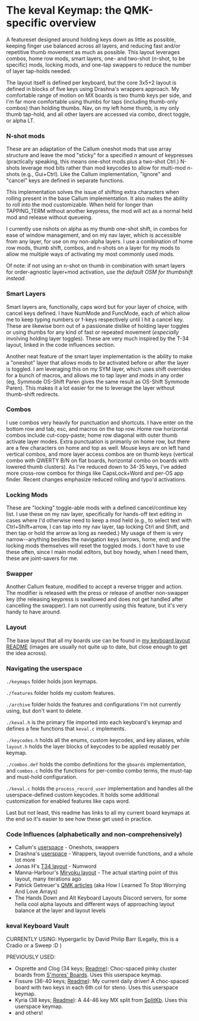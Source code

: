 # The keval Keymap: the QMK-specific overview

A featureset designed around holding keys down as little as possible, keeping finger use balanced across all layers, and reducing fast and/or repetitive thumb movement as much as possible. This layout leverages combos, home row mods, smart layers, one- and two-shot (*n*-shot, to be specific) mods, locking mods, and one-tap swappers to reduce the number of layer tap-holds needed. 

The layout itself is defined per keyboard, but the core 3x5+2 layout is defined in blocks of five keys using Drashna's wrappers approach. My comfortable range of motion on MX boards is two thumb keys per side, and I'm far more comfortable using thumbs for taps (including thumb-only combos) than holding thumbs. Nav, on my left home thumb, is my only thumb tap-hold, and all other layers are accessed via combo, direct toggle, or alpha LT.

### N-shot mods
These are an adaptation of the Callum oneshot mods that use array structure and leave the mod "sticky" for a specified *n* amount of keypresses (practically speaking, this means one-shot mods plus a two-shot Ctrl.) N-shots leverage mod bits rather than mod keycodes to allow for multi-mod n-shots (e.g., Gui+Ctrl). Like the Callum implementation, "ignore" and "cancel" keys are defined in separate functions. 

This implementation solves the issue of shifting extra characters when rolling present in the base Callum implementation. It also makes the ability to roll _into_ the mod customizable. When held for longer than TAPPING_TERM without another keypress, the mod will act as a normal held mod and release without queueing.

I currently use nshots on alpha as my thumb one-shot shift, in combos for ease of window management, and on my nav layer, which is accessible from any layer, for use on my non-alpha layers. I use a combination of home row mods, thumb shift, combos, and n-shots on a layer for my mods to allow me multiple ways of activating my most commonly used mods. 

Of note: if not using an n-shot on thumb in combination with smart layers for order-agnostic layer+mod activation, *use the default OSM for thumbshift instead*. 

### Smart Layers
Smart layers are, functionally, caps word but for your layer of choice, with cancel keys defined. I have NumMode and FuncMode, each of which allow me to keep typing numbers or f-keys respectively until I hit a cancel key. These are likewise born out of a passionate dislike of holding layer toggles or using thumbs for any kind of fast or repeated movement (*especially* involving holding layer toggles). These are very much inspired by the T-34 layout, linked in the code influences section.

Another neat feature of the smart layer implementation is the ability to make a "oneshot" layer that allows mods to be activated before or after the layer is toggled. I am leveraging this on my SYM layer, which uses shift overrides for a bunch of macros, and allows me to tap layer and mods in any order (eg, Symmode OS-Shift Paren gives the same result as OS-Shift Symmode Paren). This makes it a lot easier for me to leverage the layer without thumb-shift redirects.

### Combos
I use combos very heavily for punctuation and shortcuts. I have enter on the bottom row and tab, esc, and macros on the top row. Home row horizontal combos include cut-copy-paste; home row diagonal with outer thumb activate layer modes. Extra punctuation is primarily on home row, but there are a few characters on home and top as well. Mouse keys are on left hand vertical combos, and more layer access combos are on thumb keys (vertical combo with QWERTY B/N on flat boards, horizontal combo on boards with lowered thumb clusters). As I've reduced down to 34-35 keys, I've added more cross-row combos for things like CapsLock+Word and per-OS app finder. Recent changes emphasize reduced rolling and typo'd activations.

### Locking Mods
These are "locking" toggle-able mods with a defined cancel/continue key list. I use these on my nav layer, specifically for hands-off text editing in cases where I'd otherwise need to keep a mod held (e.g., to select text with Ctrl+Shift+arrow, I can tap into my nav layer, tap locking Ctrl and Shift, and then tap or hold the arrow as long as needed.) My usage of them is very narrow--anything besides the navigation keys (arrows, home, end) and the locking mods themselves will reset the toggled mods. I don't have to use these often, since I main modal editors, but boy howdy, when I need them, these are joint-savers for me.

### Swapper
Another Callum feature, modified to accept a reverse trigger and action. The modifier is released with the press or release of another non-swapper key (the releasing keypress is swallowed and does not get handled after cancelling the swapper). I am not currently using this feature, but it's very handy to have around. 


### Layout

The base layout that all my boards use can be found in [my keyboard layout README](https://github.com/keval/keyboard-layout) (images are usually not quite up to date, but close enough to get the idea across).

### Navigating the userspace

 `./keymaps` folder holds json keymaps.

 `./features` folder holds my custom features.

 `./archive` folder holds the features and configurations I'm not currently using, but don't want to delete.

`./keval.h` is the primary file imported into each keyboard's keymap and defines a few functions that `keval.c` implements.

`./keycodes.h` holds all the enums, custom keycodes, and key aliases, while  `layout.h` holds the layer blocks of keycodes to be applied reusably per keymap.

`./combos.def` holds the combo definitions for the `gboards` implementation, and `combos.c` holds the functions for per-combo combo terms, the must-tap and must-hold configuration.
 
`./keval.c` holds the `process_record_user` implementation and handles all the userspace-defined custom keycodes. It holds some additional customization for enabled features like caps word.

Last but not least, this readme has links to all my current board keymaps at the end so it's easier to see how these get used in practice.

### Code Influences (alphabetically and non-comprehensively)
- Callum's [userspace](https://github.com/qmk/qmk_firmware/tree/master/users/callum) - Oneshots, swappers
- Drashna's [userspace](https://github.com/qmk/qmk_firmware/tree/master/users/drashna) - Wrappers, layout override functions, and a whole lot more
- Jonas H's [T34 layout](https://www.jonashietala.se/blog/2021/06/03/the-t-34-keyboard-layout/) - Numword
- Manna-Harbour's [Miryoku layout](https://github.com/manna-harbour/miryoku) - The actual starting point of this layout, many iterations ago
- Patrick Getreuer's [QMK articles](https://getreuer.info/posts/keyboards/index.html) (aka How I Learned To Stop Worrying And Love Arrays)
- The Hands Down and Alt Keyboard Layouts Discord servers, for some hella cool alpha layouts and different ways of approaching layout balance at the layer and layout levels

### keval Keyboard Vault

CURRENTLY USING: Hypergarlic by David Philip Barr (Legally, this is a Cradio or a Sweep :D )

PREVIOUSLY USED:
- Osprette and Clog (34 keys; [Readme](../../keyboards/osprette/keymaps/keval/readme.md)): Choc-spaced pinky cluster boards from [S'mores' Boards](https://www.smoresboards.com/). Uses this userspace keymap.
- Fissure (36-40 keys; [Readme](../../keyboards/fissure/keymaps/keval/readme.md)): My current daily driver! A choc-spaced board with two keys in each 6th col for steno. Uses this userspace keymap.
- Kyria (38 keys; [Readme](../../keyboards/splitkb/kyria/keymaps/keval/readme.md)): A 44-46 key MX split from [SplitKb](https://splitkb.com/). Uses this userspace keymap.
- and others!